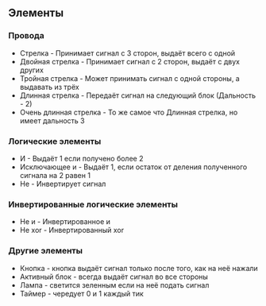 ## Элементы
### Провода
- Стрелка - Принимает сигнал с 3 сторон, выдаёт всего с одной
- Двойная стрелка - Принимает сигнал с 2 сторон, выдаёт с двух других
- Тройная стрелка - Может принимать сигнал с одной стороны, а выдавать из трёх
- Длинная стрелка - Передаёт сигнал на следующий блок (Дальность - 2) 
- Очень длинная стрелка - То же самое что Длинная стрелка, но имеет дальность 3
### Логические элементы
- И - Выдаёт 1 если получено более 2
- Исключающее и - Выдаёт 1, если остаток от деления полученного сигнала на 2 равен 1
- Не - Инвертирует сигнал
### Инвертированные логические элементы
- Не и - Инвертированное и
- Не xor - Инвертированный xor
### Другие элементы
- Кнопка - кнопка выдаёт сигнал только после того, как на неё нажали
- Активный блок - всегда выдаёт сигнал во все стороны
- Лампа - светится зеленным если на неё подать сигнал
- Таймер - чередует 0 и 1 каждый тик